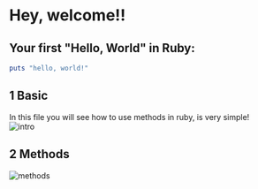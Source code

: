 # Hey, welcome!!
## Your first "Hello, World" in Ruby: 
```ruby
puts "hello, world!"
```
## 1 Basic
In this file you will see how to use methods in ruby, is very simple!<br>
![ intro ](/intro/hello1.rb) 

## 2 Methods
![ methods ](/methods)
